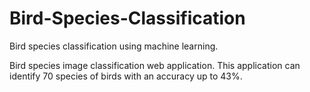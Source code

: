 # Bird-Species-Classification
Bird species classification using machine learning. 

Bird species image classification web application. This application can identify 70 species of birds with an accuracy up to 43%.
